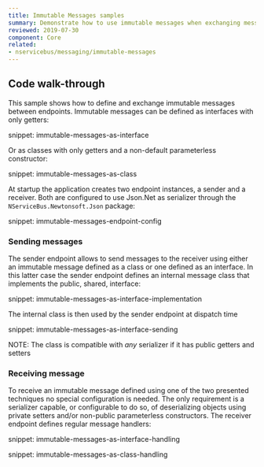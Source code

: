 ```yaml
---
title: Immutable Messages samples
summary: Demonstrate how to use immutable messages when exchanging messages between endpoints.
reviewed: 2019-07-30
component: Core
related:
- nservicebus/messaging/immutable-messages
---
```


## Code walk-through

This sample shows how to define and exchange immutable messages between endpoints. Immutable messages can be defined as interfaces with only getters:

snippet: immutable-messages-as-interface

Or as classes with only getters and a non-default parameterless constructor:

snippet: immutable-messages-as-class


At startup the application creates two endpoint instances, a sender and a receiver. Both are configured to use Json.Net as serializer through the `NServiceBus.Newtonsoft.Json` package:

snippet: immutable-messages-endpoint-config

### Sending messages

The sender endpoint allows to send messages to the receiver using either an immutable message defined as a class or one defined as an interface. In this latter case the sender endpoint defines an internal message class that implements the public, shared, interface:

snippet: immutable-messages-as-interface-implementation

The internal class is then used by the sender endpoint at dispatch time

snippet: immutable-messages-as-interface-sending

NOTE: The class is compatible with *any* serializer if it has public getters and setters
### Receiving message

To receive an immutable message defined using one of the two presented techniques no special configuration is needed. The only requirement is a serializer capable, or configurable to do so, of deserializing objects using private setters and/or non-public parameterless constructors. The receiver endpoint defines regular message handlers:

snippet: immutable-messages-as-interface-handling

snippet: immutable-messages-as-class-handling
